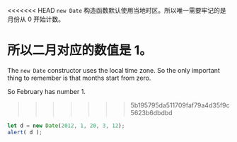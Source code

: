 <<<<<<< HEAD
`new Date` 构造函数默认使用当地时区。所以唯一需要牢记的是月份从 0 开始计数。

所以二月对应的数值是 1。
=======
The `new Date` constructor uses the local time zone. So the only important thing to remember is that months start from zero.

So February has number 1.
>>>>>>> 5b195795da511709faf79a4d35f9c5623b6dbdbd

```js run
let d = new Date(2012, 1, 20, 3, 12);
alert( d );
```
